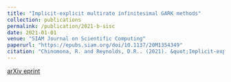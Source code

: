 ```yaml
---
title: "Implicit-explicit multirate infinitesimal GARK methods"
collection: publications
permalink: /publication/2021-b-sisc
date: 2021-01-01
venue: "SIAM Journal on Scientific Computing"
paperurl: "https://epubs.siam.org/doi/10.1137/20M1354349"
citation: "Chinomona, R. and Reynolds, D.R.. (2021). &quot;Implicit-explicit multirate infinitesimal GARK methods.&quot; <i>SIAM Journal on Scientific Computing</i>, 43(5):A3082-A3113."
---
```


[arXiv eprint](https://arxiv.org/abs/2007.09776)

